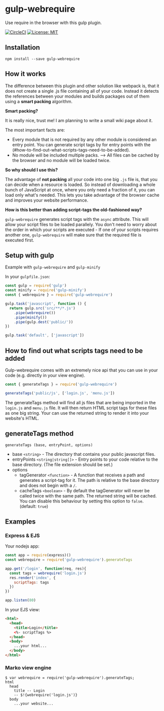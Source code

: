 # gulp-webrequire

Use require in the browser with this gulp plugin.

[![CircleCI](https://circleci.com/gh/robojones/gulp-webrequire.svg?style=shield)](https://circleci.com/gh/robojones/gulp-webrequire)
[![License: MIT](https://img.shields.io/badge/License-MIT-yellow.svg)](https://opensource.org/licenses/MIT)

## Installation

```
npm install --save gulp-webrequire
```

## How it works

The difference between this plugin and other solution like webpack is, that it does not create a single .js file containing all of your code.
Instead it detects the references between your modules and builds packages out of them using a __smart packing__ algorithm.

__Smart packing?__

It is really nice, trust me! I am planning to write a small wiki page about it.

The most important facts are:
- Every module that is not required by any other module is considered an entry point. You can generate script tags by for entry points with the (#how-to-find-out-what-scripts-tags-need-to-be-added).
- No module will be included multiple packs. --> All files can be cached by the browser and no module will be loaded twice.

__So why should I use this?__

The advantage of __not packing__ all your code into one big `.js` file is, that you can decide when a resource is loaded.
So instead of downloading a whole bunch of JavaScript at once, where you only need a fraction of it, you can load only what's needed.
This lets you take advantage of the browser cache and improves your website performance.

__How is this better than adding script-tags the old-fashioned way?__

`gulp-webrequire` generates script tags with the `async` attribute.
This will allow your script files to be loaded parallely.
You don't need to worry about the order in which your scripts are executed - If one of your scripts requires another one,
`gulp-webrequire` will make sure that the required file is executed first.

## Setup with gulp

Example with `gulp-webrequire` and `gulp-minify`

In your `gulpfile.json`:

```javascript
const gulp = require('gulp')
const minify = require('gulp-minify')
const { webrequire } = require('gulp-webrequire')

gulp.task('javascript', function () {
  return gulp.src('src/**/*.js')
    .pipe(webrequire())
    .pipe(minify())
    .pipe(gulp.dest('public/'))
})

gulp.task('default', ['javascript'])
```

## How to find out what scripts tags need to be added

Gulp-webrequire comes with an extremely nice api that you can use in your code (e.g. directly in your view engine).
```javascript
const { generateTags } = require('gulp-webrequire')

generateTags('public/js', ['login.js', 'menu.js'])
```

The generateTags method will find all js files that are being imported in the `login.js` and `menu.js` file.
It will then return HTML script tags for these files as one big string.
Your can use the returned string to render it into your website's HTML.

## generateTags method

```
generateTags (base, entryPoint, options)
```

- base `<string>` - The directory that contains your public javascript files.
- entryPoints `<string|string[]>` - Entry points to your code relative to the base directory. (The file extension should be set.)
- options
  - tagGenerator `<function>` - A function that receives a path and generates a script-tag for it. The path is relative to the base directory and does not begin with a `/`.
  - cacheTags `<boolean>` - By default the tagGenerator will never be called twice with the same path. The returned string will be cached. You can disable this behaviour by setting this option to `false`. (default: `true`)

## Examples

### Express & EJS

Your nodejs app:

```javascript
const app = require(express)()
const webrequire = require('gulp-webrequire').generateTags

app.get('/login', function(req, res){ 
  const tags = webrequire('login.js')
  res.render('index', {
    scriptTags: tags
  })
})

app.listen(80)
```

In your EJS view:

```html
<html>
  <head>
    <title>Login</title>
    <%- scriptTags %>
  </head>
  <body>
    ...your html...
  </body>
</html>
```

### Marko view engine
```marko
$ var webrequire = require('gulp-webrequire').generateTags;
html
  head
    title -- Login
    -- $!{webrequire('login.js')}
  body
    ...your website...
```
